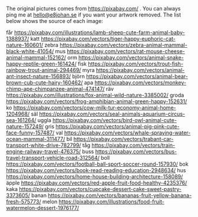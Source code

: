 The original pictures comes from https://pixabay.com/ . You can always ping me at hello@e8johan.se if you want your artwork removed. The list below shows the source of each image:

får 	https://pixabay.com/illustrations/lamb-sheep-cute-farm-animal-baby-1388937/
katt 	https://pixabay.com/vectors/tiger-happy-euphoric-cat-nature-160601/
zebra 	https://pixabay.com/vectors/zebra-animal-mammal-black-white-41054/
mus 	https://pixabay.com/vectors/rat-mouse-cheese-animal-mammal-152162/
orm		https://pixabay.com/vectors/animal-snake-happy-reptile-green-161424/
fisk	https://pixabay.com/vectors/trout-fish-rainbow-trout-animal-294469/
myra	https://pixabay.com/vectors/animal-ant-insect-nature-156893/
björn	https://pixabay.com/vectors/animal-bear-brown-cub-cute-hairy-160462/
apa 	https://pixabay.com/vectors/monkey-chimp-ape-chimpanzee-animal-474147/
räv		https://pixabay.com/illustrations/fox-animal-wild-nature-3385002/
groda	https://pixabay.com/vectors/frog-amphibian-animal-green-happy-152631/
ko		https://pixabay.com/vectors/cow-milk-tur-economy-animal-home-1204968/
säl		https://pixabay.com/vectors/seal-animals-aquarium-circus-sea-161264/
uggla	https://pixabay.com/vectors/bird-owl-animal-cute-nature-157249/
gris	https://pixabay.com/vectors/animal-pig-pink-cute-face-funny-157487/
val		https://pixabay.com/vectors/whale-spraying-water-ocean-mammal-311477/
bil 	https://pixabay.com/vectors/trabant-car-transport-white-drive-782799/
tåg 	https://pixabay.com/vectors/train-engine-railway-travel-476375/
buss	https://pixabay.com/vectors/bus-travel-transport-vehicle-road-312564/
boll 	https://pixabay.com/vectors/football-ball-sport-soccer-round-157930/
bok		https://pixabay.com/vectors/book-read-reading-education-2948634/
hus 	https://pixabay.com/vectors/home-house-building-architecture-158089/
äpple	https://pixabay.com/vectors/red-apple-fruit-food-healthy-4235376/
kaka	https://pixabay.com/vectors/cupcake-dessert-cake-sweet-pastry-3373605/
banan 	https://pixabay.com/vectors/bananas-fruit-yellow-banana-fresh-575773/
melon   https://pixabay.com/illustrations/food-fruit-watermelon-dessert-1976177/